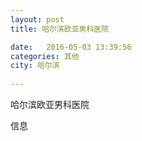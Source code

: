 ```yaml
--- 
layout: post 
title: 哈尔滨欧亚男科医院

date:   2016-05-03 13:39:56 
categories: 其他  
city: 哈尔滨
  
--- 
```

   
哈尔滨欧亚男科医院

信息

